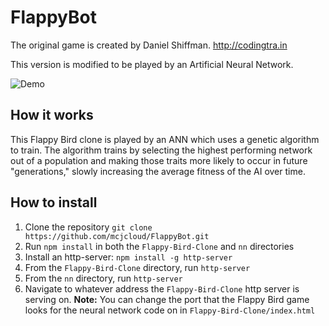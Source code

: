 # FlappyBot

The original game is created by Daniel Shiffman. http://codingtra.in

This version is modified to be played by an Artificial Neural Network.

![Demo](https://github.com/mcjcloud/FlappyBot/blob/master/Flappy-Bird-Clone/graphics/flappybot.gif)

## How it works
This Flappy Bird clone is played by an ANN which uses a genetic algorithm to train. The algorithm trains by selecting the highest performing network out of a population and making those traits more likely to occur in future "generations," slowly increasing the average fitness of the AI over time.

## How to install
1. Clone the repository `git clone https://github.com/mcjcloud/FlappyBot.git`
2. Run `npm install` in both the `Flappy-Bird-Clone` and `nn` directories
3. Install an http-server: `npm install -g http-server`
4. From the `Flappy-Bird-Clone` directory, run `http-server`
5. From the `nn` directory, run `http-server`
6. Navigate to whatever address the `Flappy-Bird-Clone` http server is serving on.
__Note:__ You can change the port that the Flappy Bird game looks for the neural network code on in `Flappy-Bird-Clone/index.html`
